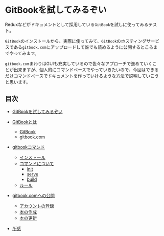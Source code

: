# GitBookを試してみるぞい

Reduxなどがドキュメントとして採用している`GitBook`を試しに使ってみるテスト。

`GitBook`のインストールから、実際に使ってみて、`GitBook`のホスティングサービスである`gitbook.com`にアップロードして誰でも読めるように公開するところまでやってみます。

`gitbook.com`まわりはGUIも充実しているので色々なアプローチで進めていくことが出来ますが、個人的にコマンドベースでやっていきたいので、今回はできるだけコマンドベースでドキュメントを作っていけるような方法で説明していこうと思います。

## 目次

* [GitBookを試してみるぞい](README.md)

* [GitBookとは](/introduce/README.md)
  * [GitBook](/introduce/gitbook.md)
  * [gitbook.com](/introduce/gitbook.com.md)
* [gitbookコマンド](/gitbook-cli/README.md)
  * [インストール](/gitbook-cli/install.md)
  * [コマンドについて](/gitbook-cli/commands.md)
    * [init](/gitbook-cli/commands/init.md)
    * [serve](/gitbook-cli/commands/serve.md)
    * [build](/gitbook-cli/commands/build.md)
  * [ルール](/gitbook-cli/rule.md)
* [gitbook.comへの公開](gitbook.com/README.md)
  * [アカウントの登録](/gitbook.com/signup.md)
  * [本の作成](/gitbook.com/create.md)
  * [本の更新](/gitbook.com/update.md)
* [所感](/impression/README.md)
